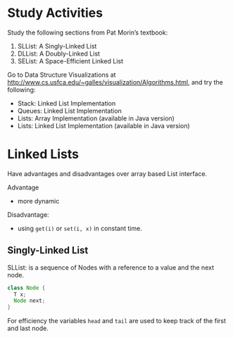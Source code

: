 # Study Activities

Study the following sections from Pat Morin’s textbook:

1. SLList: A Singly-Linked List
2. DLList: A Doubly-Linked List
3. SEList: A Space-Efficient Linked List

Go to Data Structure Visualizations at http://www.cs.usfca.edu/~galles/visualization/Algorithms.html, and try the following:

* Stack: Linked List Implementation
* Queues: Linked List Implementation
* Lists: Array Implementation (available in Java version)
* Lists: Linked List Implementation (available in Java version)

# Linked Lists

Have advantages and disadvantages over array based List interface.

Advantage

* more dynamic

Disadvantage:

* using `get(i)` or `set(i, x)` in constant time.

## Singly-Linked List

SLList: is a sequence of Nodes with a reference to a value and the next node.

```java
class Node {
  T x;
  Node next;
}
```

For efficiency the variables `head` and `tail` are used to keep track of the first and last node.
